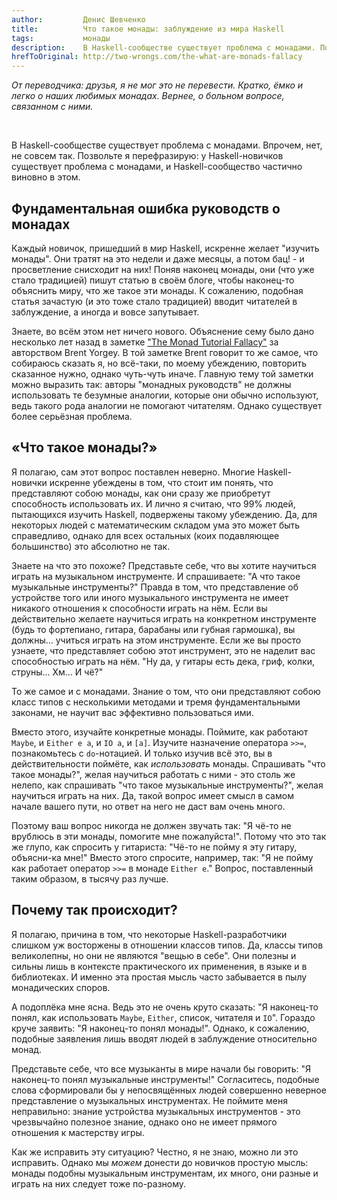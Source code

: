 ```yaml
---
author:         Денис Шевченко
title:          Что такое монады: заблуждение из мира Haskell
tags:           монады
description:    В Haskell-сообществе существует проблема с монадами. Попробуем понять.
hrefToOriginal: http://two-wrongs.com/the-what-are-monads-fallacy
---
```


*От переводчика: друзья, я не мог это не перевести. Кратко, ёмко и легко о наших любимых монадах. Вернее, о больном вопросе, связанном с ними.*

<br/>

В Haskell-сообществе существует проблема с монадами. Впрочем, нет, не совсем так. Позвольте я перефразирую: у Haskell-новичков существует проблема с монадами, и Haskell-сообщество частично виновно в этом.

## Фундаментальная ошибка руководств о монадах

Каждый новичок, пришедший в мир Haskell, искренне желает "изучить монады". Они тратят на это недели и даже месяцы, а потом бац! - и просветление снисходит на них! Поняв наконец монады, они (что уже стало традицией) пишут статью в своём блоге, чтобы наконец-то объяснить миру, что же такое эти монады. К сожалению, подобная статья зачастую (и это тоже стало традицией) вводит читателей в заблуждение, а иногда и вовсе запутывает.

Знаете, во всём этом нет ничего нового. Объяснение сему было дано несколько лет назад в заметке ["The Monad Tutorial Fallacy"](https://byorgey.wordpress.com/2009/01/12/abstraction-intuition-and-the-monad-tutorial-fallacy/) за авторством Brent Yorgey. В той заметке Brent говорит то же самое, что собираюсь сказать я, но всё-таки, по моему убеждению, повторить сказанное нужно, однако чуть-чуть иначе. Главную тему той заметки можно выразить так: авторы "монадных руководств" не должны использовать те безумные аналогии, которые они обычно используют, ведь такого рода аналогии не помогают читателям. Однако существует более серьёзная проблема.

## «Что такое монады?»

Я полагаю, сам этот вопрос поставлен неверно. Многие Haskell-новички искренне убеждены в том, что стоит им понять, что представляют собою монады, как они сразу же приобретут способность использовать их. И лично я считаю, что 99% людей, пытающихся изучить Haskell, подвержены такому убеждению. Да, для некоторых людей с математическим складом ума это может быть справедливо, однако для всех остальных (коих подавляющее большинство) это абсолютно не так.

Знаете на что это похоже? Представьте себе, что вы хотите научиться играть на музыкальном инструменте. И спрашиваете: "А что такое музыкальные инструменты?" Правда в том, что представление об устройстве того или иного музыкального инструмента не имеет никакого отношения к способности играть на нём. Если вы действительно желаете научиться играть на конкретном инструменте (будь то фортепиано, гитара, барабаны или губная гармошка), вы должны... учиться играть на этом инструменте. Если же вы просто узнаете, что представляет собою этот инструмент, это не наделит вас способностью играть на нём. "Ну да, у гитары есть дека, гриф, колки, струны... Хм... И чё?"

То же самое и с монадами. Знание о том, что они представляют собою класс типов с несколькими методами и тремя фундаментальными законами, не научит вас эффективно пользоваться ими.

Вместо этого, изучайте конкретные монады. Поймите, как работают `Maybe`, и `Either e a`, и `IO a`, и `[a]`. Изучите назначение оператора `>>=`, познакомьтесь с `do`-нотацией. И только изучив всё это, вы в действительности поймёте, как *использовать* монады. Спрашивать "что такое монады?", желая научиться работать с ними - это столь же нелепо, как спрашивать "что такое музыкальные инструменты?", желая научиться играть на них. Да, такой вопрос имеет смысл в самом начале вашего пути, но ответ на него не даст вам очень много.

Поэтому ваш вопрос никогда не должен звучать так: "Я чё-то не врублюсь в эти монады, помогите мне пожалуйста!". Потому что это так же глупо, как спросить у гитариста: "Чё-то не пойму я эту гитару, объясни-ка мне!" Вместо этого спросите, например, так: "Я не пойму как работает оператор `>>=` в монаде `Either e`." Вопрос, поставленный таким образом, в тысячу раз лучше.

## Почему так происходит?

Я полагаю, причина в том, что некоторые Haskell-разработчики слишком уж восторжены в отношении классов типов. Да, классы типов великолепны, но они не являются "вещью в себе". Они полезны и сильны лишь в контексте практического их применения, в языке и в библиотеках. И именно эта простая мысль часто забывается в пылу монадических споров.

А подоплёка мне ясна. Ведь это не очень круто сказать: "Я наконец-то понял, как использовать `Maybe`, `Either`, список, читателя и `IO`". Гораздо круче заявить: "Я наконец-то понял монады!". Однако, к сожалению, подобные заявления лишь вводят людей в заблуждение относительно монад.

Представьте себе, что все музыканты в мире начали бы говорить: "Я наконец-то понял музыкальные инструменты!" Согласитесь, подобные слова сформировали бы у непосвящённых людей совершенно неверное представление о музыкальных инструментах. Не поймите меня неправильно: знание устройства музыкальных инструментов - это чрезвычайно полезное знание, однако оно не имеет прямого отношения к мастерству игры.

Как же исправить эту ситуацию? Честно, я не знаю, можно ли это исправить. Однако мы *можем* донести до новичков простую мысль: монады подобны музыкальным инструментам, их много, они разные и играть на них следует тоже по-разному.

